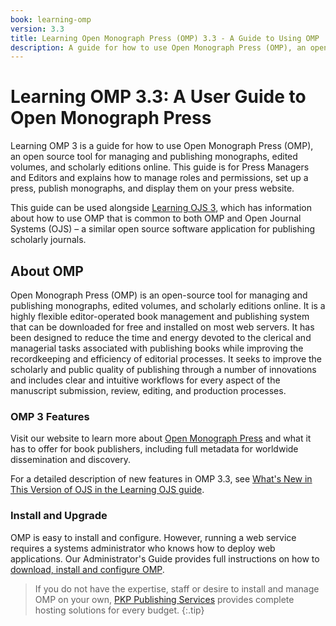```yaml
---
book: learning-omp
version: 3.3
title: Learning Open Monograph Press (OMP) 3.3 - A Guide to Using OMP
description: A guide for how to use Open Monograph Press (OMP), an open source tool for managing and publishing monographs, for press managers and editors.
---
```


# Learning OMP 3.3: A User Guide to Open Monograph Press

Learning OMP 3 is a guide for how to use Open Monograph Press (OMP), an open source tool for managing and publishing monographs, edited volumes, and scholarly editions online. This guide is for Press Managers and Editors and explains how to manage roles and permissions, set up a press, publish monographs, and display them on your press website.

This guide can be used alongside [Learning OJS 3](https://docs.pkp.sfu.ca/learning-ojs/en/), which has information about how to use OMP that is common to both OMP and Open Journal Systems (OJS) – a similar open source software application for publishing scholarly journals.

## About OMP

Open Monograph Press (OMP) is an open-source tool for managing and publishing monographs, edited volumes, and scholarly editions online. It is a highly flexible editor-operated book management and publishing system that can be downloaded for free and installed on most web servers. It has been designed to reduce the time and energy devoted to the clerical and managerial tasks associated with publishing books while improving the recordkeeping and efficiency of editorial processes. It seeks to improve the scholarly and public quality of publishing through a number of innovations and includes clear and intuitive workflows for every aspect of the manuscript submission, review, editing, and production processes.

### OMP 3 Features

Visit our website to learn more about [Open Monograph Press](https://pkp.sfu.ca/software/omp) and what it has to offer for book publishers, including full metadata for worldwide dissemination and discovery.

For a detailed description of new features in OMP 3.3, see [What's New in This Version of OJS in the Learning OJS guide](https://docs.pkp.sfu.ca/learning-ojs/3.3/en/about-ojs#whats-new).

### Install and Upgrade

OMP is easy to install and configure. However, running a web service requires a systems administrator who knows how to deploy web applications. Our Administrator's Guide provides full instructions on how to [download, install and configure OMP](/admin-guide/en).

> If you do not have the expertise, staff or desire to install and manage OMP on your own, [PKP Publishing Services](https://pkp.sfu.ca/hosting-services) provides complete hosting solutions for every budget.
{:.tip}
